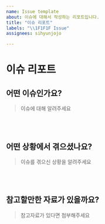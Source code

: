 ```yaml
---
name: Issue template
about: 이슈에 대해서 작성하는 리포트입니다.
title: "이슈 리포트"
labels: "\\1F1F1F Issue"
assignees: sihyunjojo

---
```

# 이슈 리포트

## 어떤 이슈인가요?

> 이슈에 대해 알려주세요
<!-- 아래 작성 -->

<br><br>

## 어떤 상황에서 겪으셨나요?

> 이슈를 겪으신 상황을 알려주세요
<!-- 아래 작성 -->

<br><br>

## 참고할만한 자료가 있을까요?

> 참고자료가 있다면 첨부해주세요
<!-- 아래 작성 -->

<br><br>